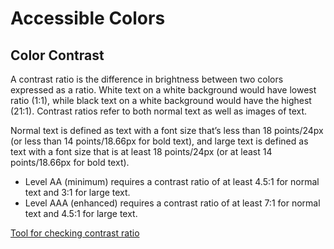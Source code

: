# Accessible Colors
## Color Contrast
A contrast ratio is the difference in brightness between two colors expressed as a ratio. White text on a white background would have lowest ratio (1:1), while black text on a white background would have the highest (21:1). Contrast ratios refer to both normal text as well as images of text.

Normal text is defined as text with a font size that’s less than 18 points/24px (or less than 14 points/18.66px for bold text), and large text is defined as text with a font size that is at least 18 points/24px (or at least 14 points/18.66px for bold text).

* Level AA (minimum) requires a contrast ratio of at least 4.5:1 for normal text and 3:1 for large text.
* Level AAA (enhanced) requires a contrast ratio of at least 7:1 for normal text and 4.5:1 for large text.

[Tool for checking contrast ratio](https://webaim.org/resources/contrastchecker/)
